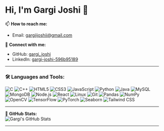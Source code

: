 # Hi, I'm Gargi Joshi 👋

📫 **How to reach me:**  
- Email: [gargiijoshii@gmail.com](mailto:gargiijoshii@gmail.com)  

💼 **Connect with me:**  
- GitHub: [gargi_joshi](https://github.com/gargijoshii)  
- LinkedIn: [gargi-joshi-596b95189](https://www.linkedin.com/in/gargiijoshii/)  

---

### 🛠️ Languages and Tools:
![C](https://img.shields.io/badge/-C-A8B9CC?style=flat-square&logo=c&logoColor=white)
![C++](https://img.shields.io/badge/-C++-00599C?style=flat-square&logo=cplusplus&logoColor=white)
![HTML5](https://img.shields.io/badge/-HTML5-E34F26?style=flat-square&logo=html5&logoColor=white)
![CSS3](https://img.shields.io/badge/-CSS3-1572B6?style=flat-square&logo=css3)
![JavaScript](https://img.shields.io/badge/-JavaScript-F7DF1E?style=flat-square&logo=javascript&logoColor=black)
![Python](https://img.shields.io/badge/-Python-3776AB?style=flat-square&logo=python&logoColor=white)
![Java](https://img.shields.io/badge/-Java-007396?style=flat-square&logo=java)
![MySQL](https://img.shields.io/badge/-MySQL-4479A1?style=flat-square&logo=mysql&logoColor=white)
![MongoDB](https://img.shields.io/badge/-MongoDB-47A248?style=flat-square&logo=mongodb&logoColor=white)
![Node.js](https://img.shields.io/badge/-Node.js-339933?style=flat-square&logo=node.js&logoColor=white)
![React](https://img.shields.io/badge/-React-61DAFB?style=flat-square&logo=react&logoColor=black)
![Linux](https://img.shields.io/badge/-Linux-FCC624?style=flat-square&logo=linux&logoColor=black)
![Git](https://img.shields.io/badge/-Git-F05032?style=flat-square&logo=git&logoColor=white)
![Pandas](https://img.shields.io/badge/-Pandas-150458?style=flat-square&logo=pandas)
![NumPy](https://img.shields.io/badge/-NumPy-013243?style=flat-square&logo=numpy)
![OpenCV](https://img.shields.io/badge/-OpenCV-5C3EE8?style=flat-square&logo=opencv)
![TensorFlow](https://img.shields.io/badge/-TensorFlow-FF6F00?style=flat-square&logo=tensorflow)
![PyTorch](https://img.shields.io/badge/-PyTorch-EE4C2C?style=flat-square&logo=pytorch)
![Seaborn](https://img.shields.io/badge/-Seaborn-3776AB?style=flat-square&logo=python&logoColor=white)
![Tailwind CSS](https://img.shields.io/badge/-TailwindCSS-06B6D4?style=flat-square&logo=tailwindcss)

---

🌟 **GitHub Stats:**  
![Gargi's GitHub Stats](https://github-readme-stats.vercel.app/api?username=gargijoshii&show_icons=true&theme=radical)

---

